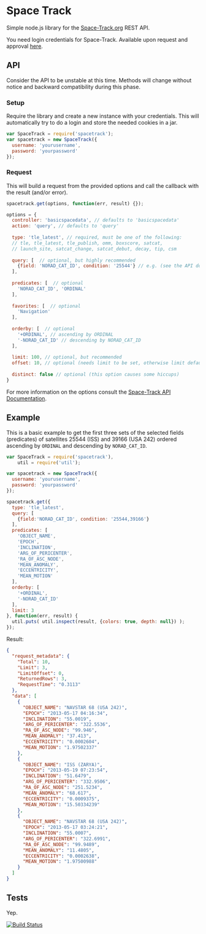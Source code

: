 # Space Track

Simple node.js library for the [Space-Track.org](https://www.space-track.org/) REST API.

You need login credentials for Space-Track. Available upon request and approval [here](https://www.space-track.org/auth/create_user).

## API
  Consider the API to be unstable at this time. Methods will change without notice and backward compatibility during this phase.

### Setup
  Require the library and create a new instance with your credentials.
  This will automatically try to do a login and store the needed cookies in a jar.
```javascript
var SpaceTrack = require('spacetrack');
var spacetrack = new SpaceTrack({
  username: 'yourusername',
  password: 'yourpassword'
});
```

### Request
  This will build a request from the provided options and call the callback with the result (and/or error).
  
```javascript
spacetrack.get(options, function(err, result) {});
```
```javascript
options = {
  controller: 'basicspacedata', // defaults to 'basicspacedata'
  action: 'query', // defaults to 'query'
  
  type: 'tle_latest', // required, must be one of the following:
  // tle, tle_latest, tle_publish, omm, boxscore, satcat, 
  // launch_site, satcat_change, satcat_debut, decay, tip, csm
  
  query: [  // optional, but highly recommended
    {field: 'NORAD_CAT_ID', condition: '25544'} // e.g. (see the API documentation)
  ],
  
  predicates: [  // optional
    'NORAD_CAT_ID', 'ORDINAL'
  ],
  
  favorites: [  // optional
    'Navigation'
  ],
  
  orderby: [  // optional
    '+ORDINAL', // ascending by ORDINAL
    '-NORAD_CAT_ID' // descending by NORAD_CAT_ID
  ],
  
  limit: 100, // optional, but recommended
  offset: 10, // optional (needs limit to be set, otherwise limit defaults to 100)
  
  distinct: false // optional (this option causes some hiccups)
}
```
  For more information on the options consult the [Space-Track API Documentation](https://www.space-track.org/documentation).

## Example

  This is a basic example to get the first three sets of the selected fields (predicates) of satellites 25544 (ISS) and 39166 (USA 242) ordered ascending by `ORDINAL` and descending by `NORAD_CAT_ID`.

```javascript
var SpaceTrack = require('spacetrack'),
    util = require('util');

var spacetrack = new SpaceTrack({
  username: 'yourusername',
  password: 'yourpassword'
});

spacetrack.get({
  type: 'tle_latest',
  query: [
    {field:'NORAD_CAT_ID', condition: '25544,39166'}
  ],
  predicates: [
    'OBJECT_NAME',
    'EPOCH',
    'INCLINATION',
    'ARG_OF_PERICENTER',
    'RA_OF_ASC_NODE',
    'MEAN_ANOMALY',
    'ECCENTRICITY',
    'MEAN_MOTION'
  ],
  orderby: [
    '+ORDINAL',
    '-NORAD_CAT_ID'
  ],
  limit: 3
}, function(err, result) {
  util.puts( util.inspect(result, {colors: true, depth: null}) );
});
```
Result:
```json
{
  "request_metadata": {
    "Total": 10,
    "Limit": 3,
    "LimitOffset": 0,
    "ReturnedRows": 3,
    "RequestTime": "0.3113"
  },
  "data": [
    {
      "OBJECT_NAME": "NAVSTAR 68 (USA 242)",
      "EPOCH": "2013-05-17 04:16:34",
      "INCLINATION": "55.0019",
      "ARG_OF_PERICENTER": "322.5536",
      "RA_OF_ASC_NODE": "99.946",
      "MEAN_ANOMALY": "37.413",
      "ECCENTRICITY": "0.0002604",
      "MEAN_MOTION": "1.97502337"
    },
    {
      "OBJECT_NAME": "ISS (ZARYA)",
      "EPOCH": "2013-05-19 07:23:54",
      "INCLINATION": "51.6479",
      "ARG_OF_PERICENTER": "332.9506",
      "RA_OF_ASC_NODE": "251.5234",
      "MEAN_ANOMALY": "68.617",
      "ECCENTRICITY": "0.0009375",
      "MEAN_MOTION": "15.50334239"
    },
    {
      "OBJECT_NAME": "NAVSTAR 68 (USA 242)",
      "EPOCH": "2013-05-17 03:24:21",
      "INCLINATION": "55.0007",
      "ARG_OF_PERICENTER": "322.6991",
      "RA_OF_ASC_NODE": "99.9489",
      "MEAN_ANOMALY": "11.4805",
      "ECCENTRICITY": "0.0002638",
      "MEAN_MOTION": "1.97500988"
    }
  ]
}
```

## Tests
Yep.

[![Build Status](https://travis-ci.org/benelsen/spacetrack.png?branch=develop)](https://travis-ci.org/benelsen/spacetrack)
